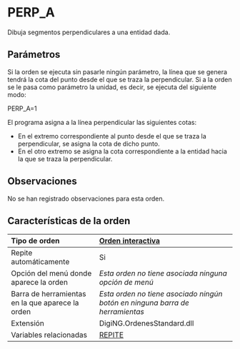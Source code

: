 # PERP\_A

Dibuja segmentos perpendiculares a una entidad dada.

## Parámetros

Si la orden se ejecuta sin pasarle ningún parámetro, la línea que se genera tendrá la cota del punto desde el que se traza la perpendicular. Si a la orden se le pasa como parámetro la unidad, es decir, se ejecuta del siguiente modo:

PERP\_A=1

El programa asigna a la línea perpendicular las siguientes cotas:

* En el extremo correspondiente al punto desde el que se traza la perpendicular, se asigna la cota de dicho punto.
* En el otro extremo se asigna la cota correspondiente a la entidad hacia la que se traza la perpendicular.

## Observaciones

No se han registrado observaciones para esta orden.

## Características de la orden

| Tipo de orden | [Orden interactiva](perp-a.md) |
| :--- | :--- |
| Repite automáticamente | Si |
| Opción del menú donde aparece la orden | _Esta orden no tiene asociada ninguna opción de menú_ |
| Barra de herramientas en la que aparece la orden | _Esta orden no tiene asociado ningún botón en ninguna barra de herramientas_ |
| Extensión | DigiNG.OrdenesStandard.dll |
| Variables relacionadas | [REPITE](https://github.com/digi21/docs/tree/7fc627c885c16fb88afc7cc05a6df2a2f4a54563/digi3d-net/referencia/digi3d.net/ventana-de-dibujo/ordenes/p/REPITE.html) |

